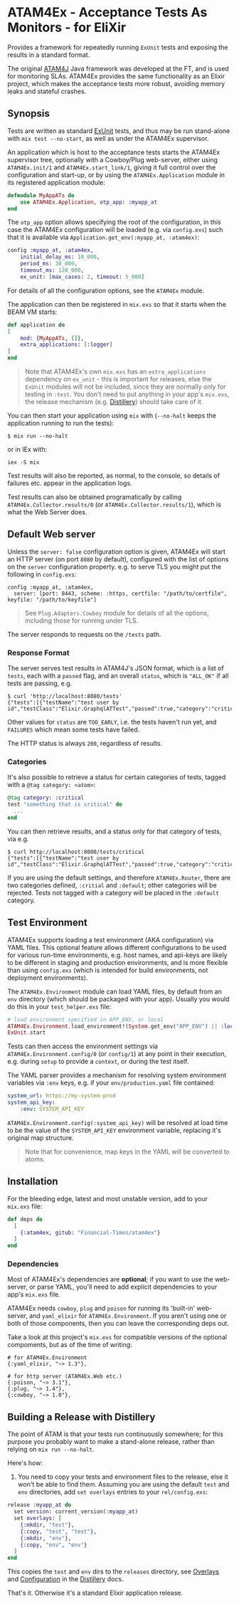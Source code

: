 # ATAM4Ex - **A**cceptance **T**ests **A**s **M**onitors - for **E**li**X**ir

Provides a framework for repeatedly running `ExUnit` tests and exposing the results in
a standard format.

The original [ATAM4J](https://github.com/atam4j) Java framework was developed at the FT, 
and is used for monitoring SLAs. ATAM4Ex provides the same functionality as an Elixir project,
which makes the acceptance tests more robust, avoiding memory leaks and stateful crashes.

## Synopsis

Tests are written as standard [ExUnit](https://hexdocs.pm/ex_unit/ExUnit.html) tests, and
thus may be run stand-alone with `mix test --no-start`, as well as under the ATAM4Ex supervisor.

An application which is host to the acceptance tests starts the ATAM4Ex supervisor tree, 
optionally with a Cowboy/Plug web-server, either using `ATAM4Ex.init/1` and `ATAM4Ex.start_link/1`,
giving it full control over the configuration and start-up, or by using the `ATAM4Ex.Application` module in its registered application module:

```elixir
defmodule MyAppATs do
    use ATAM4Ex.Application, otp_app: :myapp_at
end
```

The `otp_app` option allows specifying the root of the configuration, in this case the ATAM4Ex configuration will be loaded (e.g. via `config.exs`) such that it is available via 
`Application.get_env(:myapp_at, :atam4ex)`: 

```elixir
config :myapp_at, :atam4ex,
    initial_delay_ms: 10_000,
    period_ms: 30_000,
    timeout_ms: 120_000,
    ex_unit: [max_cases: 2, timeout: 5_000]
```

For details of all the configuration options, see the `ATAM4Ex` module.

The application can then be registered in `mix.exs` so that it starts when the BEAM VM starts:

```elixir
def application do
[
    mod: {MyAppATs, []},
    extra_applications: [:logger]
]
end
```

> Note that ATAM4Ex's own `mix.exs` has an `extra_applications` dependency on `ex_unit` - this is important for releases, else the `ExUnit` modules will not be included, since they are normally only for testing in `:test`. You don't need to put anything in your app's `mix.exs`, the release mechanism (e.g. [Distillery](https://github.com/bitwalker/distillery)) should take care of it.

You can then start your application using `mix` with (`--no-halt` keeps the application running to run the tests):
```
$ mix run --no-halt
```

or in IEx with:
```
iex -S mix
```

Test results will also be reported, as normal, to the console, so details of failures etc. appear in the application logs.

Test results can also be obtained programatically by calling `ATAM4Ex.Collector.results/0` (or `ATAM4Ex.Collector.results/1`),
which is what the Web Server does.

## Default Web server

Unless the `server: false` configuration option is given, ATAM4Ex will start an HTTP server 
(on port `8080` by default), configured with the list of options on the `server` configuration
property. e.g. to serve TLS you might put the following in `config.exs`:

```
config :myapp_at, :atam4ex,
  server: [port: 8443, scheme: :https, certfile: "/path/to/certfile", keyfile: "/path/to/keyfile"]
```

> See `Plug.Adapters.Cowboy` module for details of all the options, including those for running under TLS.

The server responds to requests on the `/tests` path.

### Response Format

The server serves test results in ATAM4J's JSON format, which is a list of `tests`, each
with a `passed` flag, and an overall `status`, which is `"ALL_OK"` if all tests are passing, e.g.

```
$ curl 'http://localhost:8080/tests'
{"tests":[{"testName":"test user by id","testClass":"Elixir.GraphqlATTest","passed":true,"category":"critical"}],"status":"ALL_OK"}
```

Other values for `status` are `TOO_EARLY`, i.e. the tests haven't run yet, and `FAILURES` which mean some
tests have failed.

The HTTP status is always `200`, regardless of results.

### Categories
It's also possible to retrieve a status for certain categories of tests, tagged with a `@tag category: <atom>`:

```elixir
@tag category: :critical
test "something that is critical" do
  ...
end
```

You can then retrieve results, and a status only for that category of tests, via e.g.
```
$ curl http://localhost:8080/tests/critical
{"tests":[{"testName":"test user by id","testClass":"Elixir.GraphqlATTest","passed":true,"category":"critical"}],"status":"ALL_OK"}
```

If you are using the default settings, and therefore `ATAM4Ex.Router`, there are two categories
defined, `:critial` and `:default`; other categories will be rejected. Tests not tagged with a category
will be placed in the `:default` category.

## Test Environment

ATAM4Ex supports loading a test environment (AKA configuration) via YAML files. This optional
feature allows different configurations to be used for various run-time environments, e.g. host names, and api-keys are likely to be different in staging and production environments, and is more flexible
than using `config.exs` (which is intended for build environments, not deployment environments).

The `ATAM4Ex.Environment` module can load YAML files, by default from an `env` directory 
(which should be packaged with your app). Usually you would do this in your `test_helper.exs` file:

```elixir
# load environment specified in APP_ENV, or local
ATAM4Ex.Environment.load_environment!(System.get_env("APP_ENV") || :local)
ExUnit.start
```

Tests can then access the environment settings via `ATAM4Ex.Environment.config/0` (or `config/1`) at any point in their execution, e.g. during `setup` to provide a `context`, or during the test itself.


The YAML parser provides a mechanism for resolving system environment variables via `:env` keys, e.g.
if your `env/production.yaml` file contained:

```yaml
system_url: https://my-system-prod
system_api_key:
    :env: SYSTEM_API_KEY
```

`ATAM4Ex.Environment.config(:system_api_key)` will be resolved at load time to be the value of the `SYSTEM_API_KEY` environment variable, replacing it's original map structure.

> Note that for convenience, map keys in the YAML will be converted to atoms.

## Installation

For the bleeding edge, latest and most unstable version, add to your `mix.exs` file:

```elixir
def deps do
  [
    {:atam4ex, gitub: "Financial-Times/atam4ex"}
  ]
end
```

### Dependencies

Most of ATAM4Ex's dependencies are **optional**; if you want to use the web-server, 
or parse YAML, you'll need to add explicit dependencies to your app's `mix.exs` file.

ATAM4Ex needs `cowboy`, `plug` and `poison` for running its 'built-in' web-server, and 
`yaml_elixir` for `ATAM4Ex.Environment`. If you aren't using one or both of those components, 
then you can leave the corresponding deps out.

Take a look at this project's `mix.exs` for compatible versions of the optional compoments, 
but as of the time of writing:
```
# for ATAM4Ex.Environment
{:yaml_elixir, "~> 1.3"},

# for http server (ATAM4Ex.Web etc.)
{:poison, "~> 3.1"},
{:plug, "~> 1.4"},
{:cowboy, "~> 1.0"},
```

## Building a Release with Distillery

The point of ATAM is that your tests run continuously somewhere; for this purpose you probably
want to make a stand-alone release, rather than relying on `mix run --no-halt`. 

Here's how:

1. You need to copy your tests and environment files to the release, else it won't be able to find them. Assuming you are using
the default `test` and `env` directories, add `set overlays` entries to your `rel/config.exs`:

```elixir
release :myapp_at do
  set version: current_version(:myapp_at)
  set overlays: [
    {:mkdir, "test"},
    {:copy, "test", "test"},
    {:mkdir, "env"},
    {:copy, "env", "env"}
  ]
end
```

This copies the `test` and `env` dirs to the `releases` directory, see [Overlays](https://hexdocs.pm/distillery/overlays.html#content) and [Configuration](https://hexdocs.pm/distillery/configuration.html) in the [Distillery](https://hexdocs.pm/distillery) docs.


That's it. Otherwise it's a standard Elixir application release.
